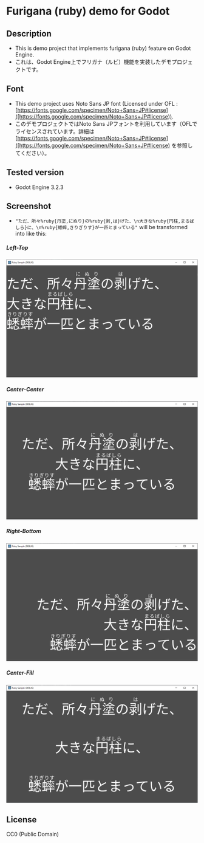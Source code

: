 # Furigana (ruby) demo for Godot

## Description
- This is demo project that implements furigana (ruby) feature on Godot Engine.
- これは、Godot Engine上でフリガナ（ルビ）機能を実装したデモプロジェクトです。

## Font
- This demo project uses Noto Sans JP font (Licensed under OFL : [https://fonts.google.com/specimen/Noto+Sans+JP#license]([https://fonts.google.com/specimen/Noto+Sans+JP#license)).
- このデモプロジェクトではNoto Sans JPフォントを利用しています（OFLでライセンスされています。詳細は [https://fonts.google.com/specimen/Noto+Sans+JP#license]([https://fonts.google.com/specimen/Noto+Sans+JP#license) を参照してください）。

## Tested version
- Godot Engine 3.2.3

## Screenshot
- `"ただ、所々%ruby{丹塗,にぬり}の%ruby{剥,は}げた、\n大きな%ruby{円柱,まるばしら}に、\n%ruby{蟋蟀,きりぎりす}が一匹とまっている"` will be transformed into like this:

##### Left-Top
![](./screenshot_lt.png)
##### Center-Center
![](./screenshot_cc.png)
##### Right-Bottom
![](./screenshot_rb.png)
##### Center-Fill
![](./screenshot_cf.png)

## License
CC0 (Public Domain)
